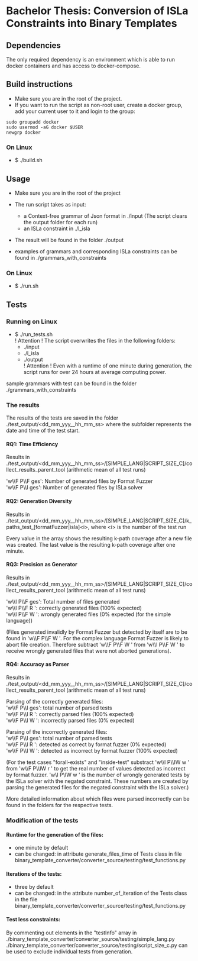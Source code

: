 # Bachelor Thesis: Conversion of ISLa Constraints into Binary Templates

## Dependencies

The only required dependency is an environment which is able to run docker containers and has access to docker-compose.

## Build instructions
- Make sure you are in the root of the project.
- If you want to run the script as non-root user, create a docker group, add your current user to it and login to the group:
```
sudo groupadd docker
sudo usermod -aG docker $USER
newgrp docker
```



### On Linux
- $ ./build.sh

## Usage
- Make sure you are in the root of the project
- The run script takes as input:
    - a Context-free grammar of Json format in ./input
     (The script clears the output folder for each run)
    - an ISLa constraint in  ./l_isla
- The result will be found in the folder ./output

- examples of grammars and corresponding ISLa constraints can be found in ./grammars_with_constraints

### On Linux
- $ ./run.sh


## Tests

### Running on Linux
- $ ./run_tests.sh\
! Attention ! The script overwrites the files in the following folders: 
    - ./input 
    - ./l_isla 
    - ./output\
! Attention ! Even with a runtime of one minute during generation, the script runs for over 24 hours at average computing power. 

sample grammars with test can be found in the folder ./grammars_with_constraints

### The results
The results of the tests are saved in the folder
./test_output/<dd_mm_yyy__hh_mm_ss>
where the subfolder represents the date and time of the test start.


#### RQ1: Time Efficiency
Results in ./test_output/<dd_mm_yyy__hh_mm_ss>/[SIMPLE_LANG|SCRIPT_SIZE_C]/collect_results_parent_tool (arithmetic mean of all test runs)

'w\\\\F P\\\\F ges': Number of generated files by Format Fuzzer\
'w\\\\F P\\\\I ges': Number of generated files by ISLa solver

#### RQ2: Generation Diversity
Results in ./test_output/<dd_mm_yyy__hh_mm_ss>/[SIMPLE_LANG|SCRIPT_SIZE_C]/k_paths_test_[formatFuzzer|isla]\<i\>, where \<i\> is the number of the test run

Every value in the array shows the resulting k-path coverage after a new file was created. The last value is the resulting k-path coverage after one minute.

#### RQ3: Precision as Generator
Results in ./test_output/<dd_mm_yyy__hh_mm_ss>/[SIMPLE_LANG|SCRIPT_SIZE_C]/collect_results_parent_tool (arithmetic mean of all test runs)

'w\\\\I P\\\\F ges': Total number of files generated\
'w\\\\I P\\\\F R  ': correctly generated files (100% expected)\
'w\\\\I P\\\\F W  ': wrongly generated files (0% expected (for the simple language))

(Files generated invalidly by Format Fuzzer but detected by itself are to be found in 'w\\\\F P\\\\F W '. For the complex language Format Fuzzer is likely to abort file creation. Therefore subtract 'w\\\\F P\\\\F W ' from 'w\\\\I P\\\\F W ' to receive wrongly generated files that were not aborted generations).

#### RQ4: Accuracy as Parser
Results in ./test_output/<dd_mm_yyy__hh_mm_ss>/[SIMPLE_LANG|SCRIPT_SIZE_C]/collect_results_parent_tool (arithmetic mean of all test runs)

Parsing of the correctly generated files:\
'w\\\\F P\\\\I ges': total number of parsed tests\
'w\\\\F P\\\\I R  ': correctly parsed files (100% expected)\
'w\\\\F P\\\\I W  ': incorrectly parsed files (0% expected)

Parsing of the incorrectly generated files:\
'w\\\\F P\\\\I ges': total number of parsed tests\
'w\\\\F P\\\\I R  ': detected as correct by format fuzzer (0% expected)\
'w\\\\F P\\\\I W  ': detected as incorrect by format fuzzer (100% expected)

(For the test cases "forall-exists" and "inside-test" substract 'w\\\\I P\\\\IW w ' from 'w\\\\F P\\\\IW r ' to get the real number of values detected as incorrect by format fuzzer. 'w\\I P\\IW w ' is the number of wrongly generated tests by the ISLa solver with the negated constraint. These numbers are created by parsing the generated files for the negated constraint with the ISLa solver.)


More detailed information about which files were parsed incorrectly can be found in the folders for the respective tests.

### Modification of the tests
#### Runtime for the generation of the files:
 - one minute by default
 - can be changed: in attribute generate_files_time of Tests class in file binary_template_converter/converter_source/testing/test_functions.py <a/>
#### Iterations of the tests:
 - three by default
 - can be changed: in the attribute number_of_iteration of the Tests class in the file binary_template_converter/converter_source/testing/test_functions.py 
#### Test less constraints:
By commenting out elements in the "testInfo" array in ./binary_template_converter/converter_source/testing/simple_lang.py ./binary_template_converter/converter_source/testing/script_size_c.py
can be used to exclude individual tests from generation.

